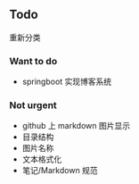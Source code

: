 ## Todo

重新分类



### Want to do

- springboot 实现博客系统



### Not urgent

- github 上 markdown 图片显示
- 目录结构
- 图片名称
- 文本格式化
- 笔记/Markdown 规范

